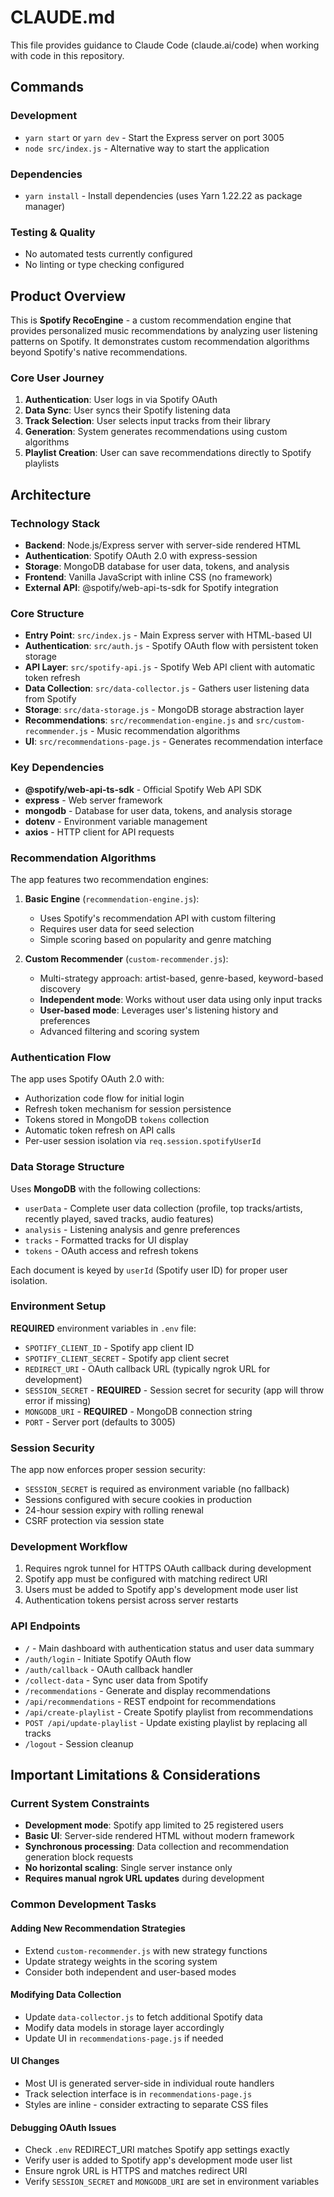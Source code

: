 # CLAUDE.md

This file provides guidance to Claude Code (claude.ai/code) when working with code in this repository.

## Commands

### Development
- `yarn start` or `yarn dev` - Start the Express server on port 3005
- `node src/index.js` - Alternative way to start the application

### Dependencies
- `yarn install` - Install dependencies (uses Yarn 1.22.22 as package manager)

### Testing & Quality
- No automated tests currently configured
- No linting or type checking configured

## Product Overview

This is **Spotify RecoEngine** - a custom recommendation engine that provides personalized music recommendations by analyzing user listening patterns on Spotify. It demonstrates custom recommendation algorithms beyond Spotify's native recommendations.

### Core User Journey
1. **Authentication**: User logs in via Spotify OAuth
2. **Data Sync**: User syncs their Spotify listening data 
3. **Track Selection**: User selects input tracks from their library
4. **Generation**: System generates recommendations using custom algorithms
5. **Playlist Creation**: User can save recommendations directly to Spotify playlists

## Architecture

### Technology Stack
- **Backend**: Node.js/Express server with server-side rendered HTML
- **Authentication**: Spotify OAuth 2.0 with express-session
- **Storage**: MongoDB database for user data, tokens, and analysis
- **Frontend**: Vanilla JavaScript with inline CSS (no framework)
- **External API**: @spotify/web-api-ts-sdk for Spotify integration

### Core Structure
- **Entry Point**: `src/index.js` - Main Express server with HTML-based UI
- **Authentication**: `src/auth.js` - Spotify OAuth flow with persistent token storage
- **API Layer**: `src/spotify-api.js` - Spotify Web API client with automatic token refresh
- **Data Collection**: `src/data-collector.js` - Gathers user listening data from Spotify
- **Storage**: `src/data-storage.js` - MongoDB storage abstraction layer
- **Recommendations**: `src/recommendation-engine.js` and `src/custom-recommender.js` - Music recommendation algorithms
- **UI**: `src/recommendations-page.js` - Generates recommendation interface

### Key Dependencies
- **@spotify/web-api-ts-sdk** - Official Spotify Web API SDK
- **express** - Web server framework
- **mongodb** - Database for user data, tokens, and analysis storage
- **dotenv** - Environment variable management
- **axios** - HTTP client for API requests

### Recommendation Algorithms
The app features two recommendation engines:

1. **Basic Engine** (`recommendation-engine.js`):
   - Uses Spotify's recommendation API with custom filtering
   - Requires user data for seed selection
   - Simple scoring based on popularity and genre matching

2. **Custom Recommender** (`custom-recommender.js`):
   - Multi-strategy approach: artist-based, genre-based, keyword-based discovery
   - **Independent mode**: Works without user data using only input tracks
   - **User-based mode**: Leverages user's listening history and preferences
   - Advanced filtering and scoring system

### Authentication Flow
The app uses Spotify OAuth 2.0 with:
- Authorization code flow for initial login
- Refresh token mechanism for session persistence
- Tokens stored in MongoDB `tokens` collection
- Automatic token refresh on API calls
- Per-user session isolation via `req.session.spotifyUserId`

### Data Storage Structure
Uses **MongoDB** with the following collections:
- `userData` - Complete user data collection (profile, top tracks/artists, recently played, saved tracks, audio features)
- `analysis` - Listening analysis and genre preferences  
- `tracks` - Formatted tracks for UI display
- `tokens` - OAuth access and refresh tokens

Each document is keyed by `userId` (Spotify user ID) for proper user isolation.

### Environment Setup
**REQUIRED** environment variables in `.env` file:
- `SPOTIFY_CLIENT_ID` - Spotify app client ID
- `SPOTIFY_CLIENT_SECRET` - Spotify app client secret  
- `REDIRECT_URI` - OAuth callback URL (typically ngrok URL for development)
- `SESSION_SECRET` - **REQUIRED** - Session secret for security (app will throw error if missing)
- `MONGODB_URI` - **REQUIRED** - MongoDB connection string
- `PORT` - Server port (defaults to 3005)

### Session Security
The app now enforces proper session security:
- `SESSION_SECRET` is required as environment variable (no fallback)
- Sessions configured with secure cookies in production
- 24-hour session expiry with rolling renewal
- CSRF protection via session state

### Development Workflow
1. Requires ngrok tunnel for HTTPS OAuth callback during development
2. Spotify app must be configured with matching redirect URI
3. Users must be added to Spotify app's development mode user list
4. Authentication tokens persist across server restarts

### API Endpoints
- `/` - Main dashboard with authentication status and user data summary
- `/auth/login` - Initiate Spotify OAuth flow
- `/auth/callback` - OAuth callback handler
- `/collect-data` - Sync user data from Spotify
- `/recommendations` - Generate and display recommendations
- `/api/recommendations` - REST endpoint for recommendations
- `/api/create-playlist` - Create Spotify playlist from recommendations
- `POST /api/update-playlist` - Update existing playlist by replacing all tracks
- `/logout` - Session cleanup

## Important Limitations & Considerations

### Current System Constraints
- **Development mode**: Spotify app limited to 25 registered users
- **Basic UI**: Server-side rendered HTML without modern framework
- **Synchronous processing**: Data collection and recommendation generation block requests
- **No horizontal scaling**: Single server instance only
- **Requires manual ngrok URL updates** during development

### Common Development Tasks

#### Adding New Recommendation Strategies
- Extend `custom-recommender.js` with new strategy functions
- Update strategy weights in the scoring system
- Consider both independent and user-based modes

#### Modifying Data Collection
- Update `data-collector.js` to fetch additional Spotify data
- Modify data models in storage layer accordingly
- Update UI in `recommendations-page.js` if needed

#### UI Changes
- Most UI is generated server-side in individual route handlers
- Track selection interface is in `recommendations-page.js`
- Styles are inline - consider extracting to separate CSS files

#### Debugging OAuth Issues
- Check `.env` REDIRECT_URI matches Spotify app settings exactly
- Verify user is added to Spotify app's development mode user list
- Ensure ngrok URL is HTTPS and matches redirect URI
- Verify `SESSION_SECRET` and `MONGODB_URI` are set in environment variables